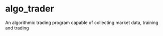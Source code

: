 # algo_trader
An algorithmic trading program capable of collecting market data, training and trading
